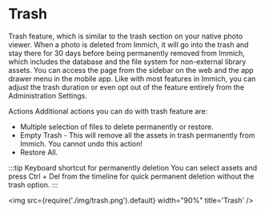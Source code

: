 # Trash

Trash feature, which is similar to the trash section on your native photo viewer. When a photo is deleted from Immich, it will go into the trash and stay there for 30 days before being permanently removed from Immich, which includes the database and the file system for non-external library assets. You can access the page from the sidebar on the web and the app drawer menu in the mobile app. Like with most features in Immich, you can adjust the trash duration or even opt out of the feature entirely from the Administration Settings.

Actions
Additional actions you can do with trash feature are:

- Multiple selection of files to delete permanently or restore.
- Empty Trash - This will remove all the assets in trash permanently from Immich. You cannot undo this action!
- Restore All.

:::tip Keyboard shortcut for permanently deletion
You can select assets and press Ctrl + Del from the timeline for quick permanent deletion without the trash option.
:::

<img src={require('./img/trash.png').default} width="90%" title='Trash' />

